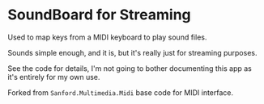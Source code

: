 SoundBoard for Streaming
=======================

Used to map keys from a MIDI keyboard to play sound files.

Sounds simple enough, and it is, but it's really just for streaming purposes.

See the code for details, I'm not going to bother documenting this app as it's entirely for my own use.

Forked from `Sanford.Multimedia.Midi` base code for MIDI interface.

